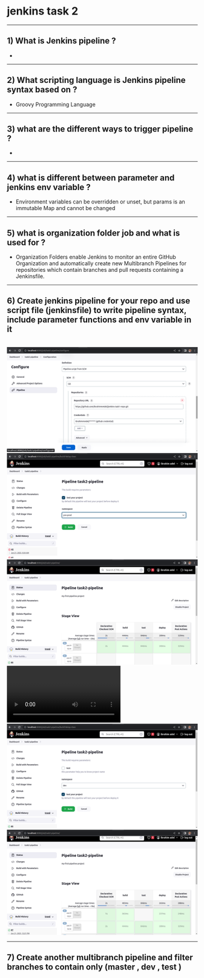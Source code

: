# jenkins task 2

-----------------------------------------
## 1) What is Jenkins pipeline ?
-

-----------------------------------------
## 2) What scripting language is Jenkins pipeline syntax based on ?
- Groovy Programming Language
  
-----------------------------------------
## 3) what are the different ways to trigger pipeline ? 
-

-----------------------------------------
## 4) what is different between parameter and jenkins env variable ?
- Environment variables can be overridden or unset, but params is an immutable Map and cannot be changed
  
-----------------------------------------
## 5) what is organization folder job and what is used for ?
- Organization Folders enable Jenkins to monitor an entire GitHub Organization and automatically create new Multibranch Pipelines for repositories which contain branches and pull requests containing a Jenkinsfile.

-----------------------------------------
## 6) Create jenkins pipeline for your repo and use script file (jenkinsfile) to write pipeline syntax, include parameter functions and env variable in it 
![]()
![](https://github.com/IbrahimmAdel/DevOps_Bootcamp/blob/main/jenkins/task%202/screenshots/1.1.png)
![](https://github.com/IbrahimmAdel/DevOps_Bootcamp/blob/main/jenkins/task%202/screenshots/1.3.png)
![](https://github.com/IbrahimmAdel/DevOps_Bootcamp/blob/main/jenkins/task%202/screenshots/1.4.png)
![](https://github.com/IbrahimmAdel/DevOps_Bootcamp/blob/main/jenkins/task%202/screenshots/1.5.webm)
![](https://github.com/IbrahimmAdel/DevOps_Bootcamp/blob/main/jenkins/task%202/screenshots/1.6.png)
![](https://github.com/IbrahimmAdel/DevOps_Bootcamp/blob/main/jenkins/task%202/screenshots/1.7.png)

-----------------------------------------
## 7) Create another multibranch pipeline and filter branches to contain only (master , dev , test ) 
![]()
![]()
![]()
![]()
![]()
![]()
![]()
![]()
![]()
![]()
